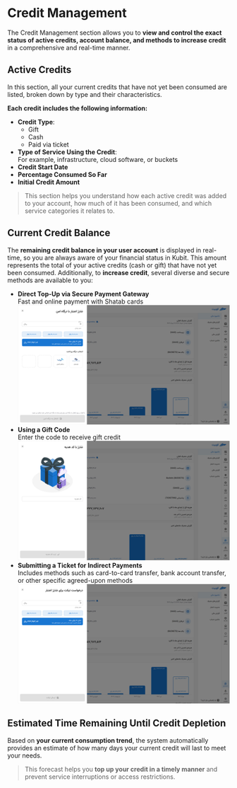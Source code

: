 # Credit Management

The Credit Management section allows you to **view and control the exact status of active credits, account balance, and methods to increase credit** in a comprehensive and real-time manner.

## Active Credits

In this section, all your current credits that have not yet been consumed are listed, broken down by type and their characteristics.

**Each credit includes the following information:**

- **Credit Type**:
  - Gift
  - Cash
  - Paid via ticket
- **Type of Service Using the Credit**:  
  For example, infrastructure, cloud software, or buckets
- **Credit Start Date**
- **Percentage Consumed So Far**
- **Initial Credit Amount**

> This section helps you understand how each active credit was added to your account, how much of it has been consumed, and which service categories it relates to.

## Current Credit Balance

The **remaining credit balance in your user account** is displayed in real-time, so you are always aware of your financial status in Kubit. This amount represents the total of your active credits (cash or gift) that have not yet been consumed.
Additionally, to **increase credit**, several diverse and secure methods are available to you:

- **Direct Top-Up via Secure Payment Gateway**  
  Fast and online payment with Shatab cards
  ![Accounting: charge payment gateway](img/credit-charge-payment-gateway.png)
- **Using a Gift Code**  
  Enter the code to receive gift credit
  ![Accounting: credit charge gift code](img/credit-charge-gift-code.png)
- **Submitting a Ticket for Indirect Payments**  
  Includes methods such as card-to-card transfer, bank account transfer, or other specific agreed-upon methods
  ![Accounting: credit charge ticket](img/credit-charge-ticket.png)

## Estimated Time Remaining Until Credit Depletion

Based on **your current consumption trend**, the system automatically provides an estimate of how many days your current credit will last to meet your needs.

> This forecast helps you **top up your credit in a timely manner** and prevent service interruptions or access restrictions.
